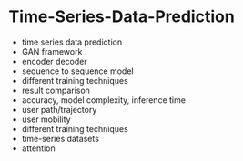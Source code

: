 # Time-Series-Data-Prediction
- time series data prediction 
- GAN framework
- encoder decoder
- sequence to sequence model
- different training techniques
- result comparison
- accuracy, model complexity, inference time
- user path/trajectory
- user mobility
- different training techniques
- time-series datasets
- attention
  
